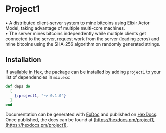# Project1

• A distributed client-server system to mine bitcoins using Elixir Actor Model, taking advantage of multiple multi-core machines. </br>
• The server mines bitcoins independently while multiple clients get connected to the server, request work from the server (leading zeros) and mine bitcoins using the SHA-256 algorithm on randomly generated strings.

## Installation

If [available in Hex](https://hex.pm/docs/publish), the package can be installed
by adding `project1` to your list of dependencies in `mix.exs`:

```elixir
def deps do
  [
    {:project1, "~> 0.1.0"}
  ]
end
```

Documentation can be generated with [ExDoc](https://github.com/elixir-lang/ex_doc)
and published on [HexDocs](https://hexdocs.pm). Once published, the docs can
be found at [https://hexdocs.pm/project1](https://hexdocs.pm/project1).

